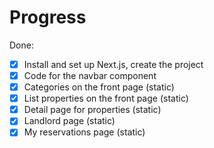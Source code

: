 # Progress

Done:
- [x] Install and set up Next.js, create the project
- [x] Code for the navbar component
- [x] Categories on the front page (static)
- [x] List properties on the front page (static)
- [x] Detail page for properties (static)
- [x] Landlord page (static)
- [x] My reservations page (static)
